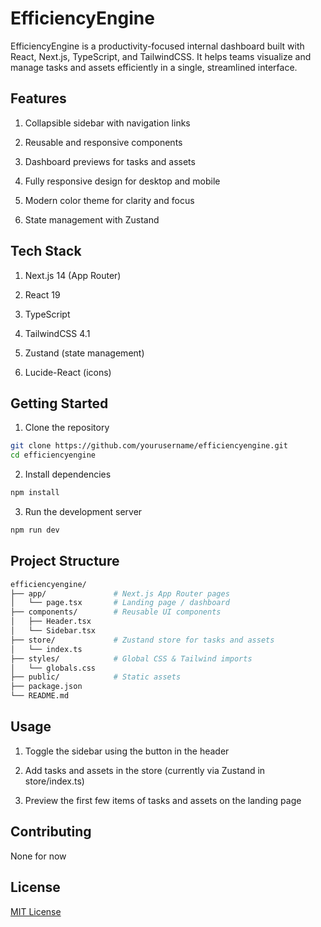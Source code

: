 # EfficiencyEngine

EfficiencyEngine is a productivity-focused internal dashboard built with React, Next.js, TypeScript, and TailwindCSS. It helps teams visualize and manage tasks and assets efficiently in a single, streamlined interface.

## Features

1. Collapsible sidebar with navigation links

2. Reusable and responsive components

3. Dashboard previews for tasks and assets

4. Fully responsive design for desktop and mobile

5. Modern color theme for clarity and focus

6. State management with Zustand

## Tech Stack

1. Next.js 14 (App Router)

2. React 19

3. TypeScript

4. TailwindCSS 4.1

5. Zustand (state management)

6. Lucide-React (icons)

## Getting Started

1. Clone the repository
```bash
git clone https://github.com/yourusername/efficiencyengine.git
cd efficiencyengine
```
  
2. Install dependencies
```bash
npm install
```

3. Run the development server
```bash
npm run dev
```

## Project Structure

```bash
efficiencyengine/
├── app/               # Next.js App Router pages
│   └── page.tsx       # Landing page / dashboard
├── components/        # Reusable UI components
│   ├── Header.tsx
│   └── Sidebar.tsx
├── store/             # Zustand store for tasks and assets
│   └── index.ts
├── styles/            # Global CSS & Tailwind imports
│   └── globals.css
├── public/            # Static assets
├── package.json
└── README.md
```

## Usage

1. Toggle the sidebar using the button in the header

2. Add tasks and assets in the store (currently via Zustand in store/index.ts)

3. Preview the first few items of tasks and assets on the landing page


## Contributing

None for now 

## License

[MIT License](https://opensource.org/licenses/MIT)
